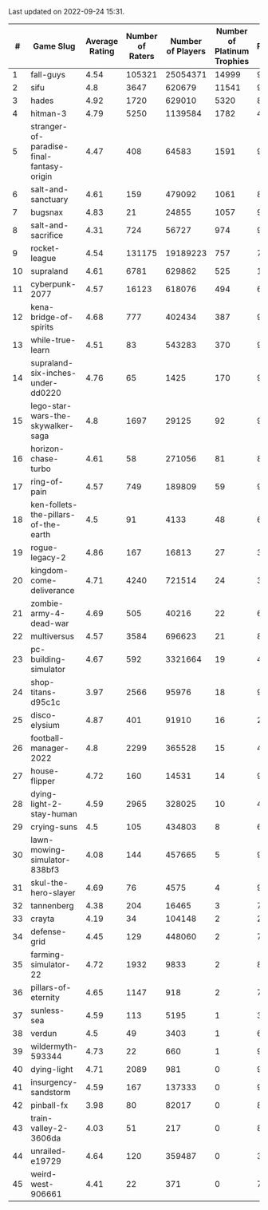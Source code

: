 Last updated on 2022-09-24 15:31.


|#|Game Slug|Average Rating|Number of Raters|Number of Players|Number of Platinum Trophies|Max Rarity (%)|
|---|---|---|---|---|---|---|
|1|fall-guys|4.54|105321|25054371|14999|90|
|2|sifu|4.8|3647|620679|11541|96|
|3|hades|4.92|1720|629010|5320|89|
|4|hitman-3|4.79|5250|1139584|1782|48|
|5|stranger-of-paradise-final-fantasy-origin|4.47|408|64583|1591|98|
|6|salt-and-sanctuary|4.61|159|479092|1061|83|
|7|bugsnax|4.83|21|24855|1057|97|
|8|salt-and-sacrifice|4.31|724|56727|974|91|
|9|rocket-league|4.54|131175|19189223|757|74|
|10|supraland|4.61|6781|629862|525|100|
|11|cyberpunk-2077|4.57|16123|618076|494|60|
|12|kena-bridge-of-spirits|4.68|777|402434|387|94|
|13|while-true-learn|4.51|83|543283|370|93|
|14|supraland-six-inches-under-dd0220|4.76|65|1425|170|99|
|15|lego-star-wars-the-skywalker-saga|4.8|1697|29125|92|98|
|16|horizon-chase-turbo|4.61|58|271056|81|83|
|17|ring-of-pain|4.57|749|189809|59|97|
|18|ken-follets-the-pillars-of-the-earth|4.5|91|4133|48|60|
|19|rogue-legacy-2|4.86|167|16813|27|36|
|20|kingdom-come-deliverance|4.71|4240|721514|24|30|
|21|zombie-army-4-dead-war|4.69|505|40216|22|66|
|22|multiversus|4.57|3584|696623|21|82|
|23|pc-building-simulator|4.67|592|3321664|19|47|
|24|shop-titans-d95c1c|3.97|2566|95976|18|98|
|25|disco-elysium|4.87|401|91910|16|28|
|26|football-manager-2022|4.8|2299|365528|15|47|
|27|house-flipper|4.72|160|14531|14|93|
|28|dying-light-2-stay-human|4.59|2965|328025|10|49|
|29|crying-suns|4.5|105|434803|8|65|
|30|lawn-mowing-simulator-838bf3|4.08|144|457665|5|93|
|31|skul-the-hero-slayer|4.69|76|4575|4|96|
|32|tannenberg|4.38|204|16465|3|71|
|33|crayta|4.19|34|104148|2|22|
|34|defense-grid|4.45|129|448060|2|79|
|35|farming-simulator-22|4.72|1932|9833|2|87|
|36|pillars-of-eternity|4.65|1147|918|2|79|
|37|sunless-sea|4.59|113|5195|1|38|
|38|verdun|4.5|49|3403|1|61|
|39|wildermyth-593344|4.73|22|660|1|91|
|40|dying-light|4.71|2089|981|0|98|
|41|insurgency-sandstorm|4.59|167|137333|0|9|
|42|pinball-fx|3.98|80|82017|0|86|
|43|train-valley-2-3606da|4.03|51|217|0|89|
|44|unrailed-e19729|4.64|120|359487|0|39|
|45|weird-west-906661|4.41|22|371|0|72|
